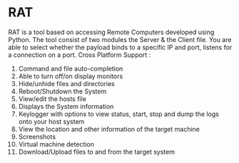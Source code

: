 # RAT
RAT is a tool based on accessing Remote Computers developed using Python. The tool consist of two modules the Server & the Client file. You are able to select whether the payload binds to a specific IP and port, listens for a connection on a port.
Cross Platform Support :
1.  Command and file auto-completion
2.  Able to turn off/on display monitors
3.  Hide/unhide files and directories
4.  Reboot/Shutdown the System
5.  View/edit the hosts file
6.  Displays the System information
7.  Keylogger with options to view status, start, stop and dump the logs onto your host system
8.  View the location and other information of the target machine
9.  Screenshots
10. Virtual machine detection
11. Download/Upload files to and from the target system
